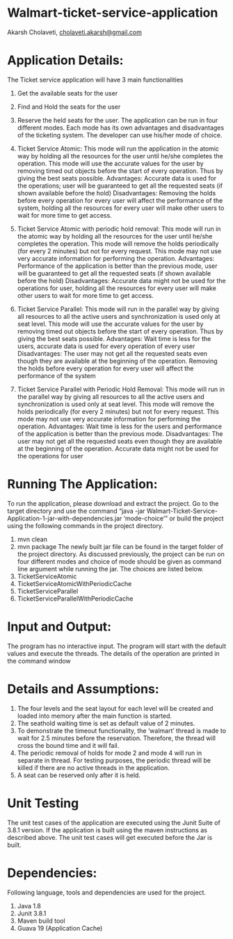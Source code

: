 # Walmart-ticket-service-application
Akarsh Cholaveti, cholaveti.akarsh@gmail.com

# Application Details:
The Ticket service application will have 3 main functionalities
1.	Get the available seats for the user
2.	Find and Hold the seats for the user
3.	Reserve the held seats for the user.
The application can be run in four different modes. Each mode has its own advantages and disadvantages of the ticketing system. The developer can use his/her mode of choice.


1.	Ticket Service Atomic: This mode will run the application in the atomic way by holding all the resources for the user until he/she completes the operation. This mode will use the accurate values for the user by removing timed out objects before the start of every operation. Thus by giving the best seats possible.
Advantages: Accurate data is used for the operations; user will be guaranteed to get all the requested seats (if shown available before the hold)
Disadvantages: Removing the holds before every operation for every user will affect the performance of the system, holding all the resources for every user will make other users to wait for more time to get access.

2.	Ticket Service Atomic with periodic hold removal: This mode will run in the atomic way by holding all the resources for the user until he/she completes the operation. This mode will remove the holds periodically (for every 2 minutes) but not for every request. This mode may not use very accurate information for performing the operation.
Advantages: Performance of the application is better than the previous mode, user will be guaranteed to get all the requested seats (if shown available before the hold)
Disadvantages: Accurate data might not be used for the operations for user, holding all the resources for every user will make other users to wait for more time to get access.

3.	Ticket Service Parallel: This mode will run in the parallel way by giving all resources to all the active users and synchronization is used only at seat level. This mode will use the accurate values for the user by removing timed out objects before the start of every operation. Thus by giving the best seats possible.
Advantages: Wait time is less for the users, accurate data is used for every operation of every user
Disadvantages: The user may not get all the requested seats even though they are available at the beginning of the operation. Removing the holds before every operation for every user will affect the performance of the system

4.	Ticket Service Parallel with Periodic Hold Removal: This mode will run in the parallel way by giving all resources to all the active users and synchronization is used only at seat level. This mode will remove the holds periodically (for every 2 minutes) but not for every request. This mode may not use very accurate information for performing the operation.
Advantages: Wait time is less for the users and performance of the application is better than the previous mode.
Disadvantages: The user may not get all the requested seats even though they are available at the beginning of the operation. Accurate data might not be used for the operations for user

# Running The Application: 
To run the application, please download and extract the project. Go to the target directory and use the command “java -jar Walmart-Ticket-Service-Application-1-jar-with-dependencies.jar ‘mode-choice’” or build the project using the following commands in the project directory.
1.	mvn clean
2.	mvn package
The newly built jar file can be found in the target folder of the project directory.
As discussed previously, the project can be run on four different modes and choice of mode should be given as command line argument while running the jar. The choices are listed below.
1.	TicketServiceAtomic
2.	TicketServiceAtomicWithPeriodicCache
3.	TicketServiceParallel
4.	TicketServiceParallelWithPeriodicCache

# Input and Output:
The program has no interactive input. The program will start with the default values and execute the threads. The details of the operation are printed in the command window

# Details and Assumptions:
1.	The four levels and the seat layout for each level will be created and loaded into memory after the main function is started.
2.	The seathold waiting time is set as default value of 2 minutes. 
3.	To demonstrate the timeout functionality, the ‘walmart’ thread is made to wait for 2.5 minutes before the reservation. Therefore, the thread will cross the bound time and it will fail.
4.	The periodic removal of holds for mode 2 and mode 4 will run in separate in thread. For testing purposes, the periodic thread will be killed if there are no active threads in the application.
5.	A seat can be reserved only after it is held.

# Unit Testing
The unit test cases of the application are executed using the Junit Suite of 3.8.1 version. If the application is built using the maven instructions as described above. The unit test cases will get executed before the Jar is built.

# Dependencies:
Following language, tools and dependencies are used for the project.

1.	Java 1.8
2.	Junit 3.8.1
3.	Maven build tool
4.	Guava 19 (Application Cache)
 
